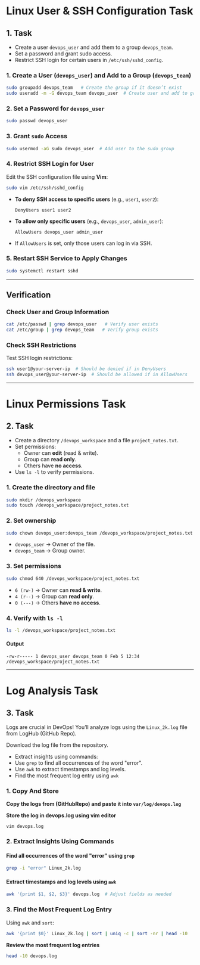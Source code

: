 
# **Linux User & SSH Configuration Task**

## **1. Task**
- Create a user `devops_user` and add them to a group `devops_team`.
- Set a password and grant sudo access.
- Restrict SSH login for certain users in `/etc/ssh/sshd_config`.

### 1. **Create a User (`devops_user`) and Add to a Group (`devops_team`)**
```bash
sudo groupadd devops_team   # Create the group if it doesn’t exist
sudo useradd -m -G devops_team devops_user  # Create user and add to group
```

### 2. **Set a Password for `devops_user`**
```bash
sudo passwd devops_user
```

### 3. **Grant `sudo` Access**
```bash
sudo usermod -aG sudo devops_user  # Add user to the sudo group
```

### 4. **Restrict SSH Login for User**
Edit the SSH configuration file using **Vim**:
```bash
sudo vim /etc/ssh/sshd_config
```
- **To deny SSH access to specific users** (e.g., `user1`, `user2`):
  ```plaintext
  DenyUsers user1 user2
  ```
- **To allow only specific users** (e.g., `devops_user`, `admin_user`):
  ```plaintext
  AllowUsers devops_user admin_user
  ```

 - If `AllowUsers` is set, only those users can log in via SSH.

### 5. **Restart SSH Service to Apply Changes**
```bash
sudo systemctl restart sshd
```

---

## **Verification**
### **Check User and Group Information**
```bash
cat /etc/passwd | grep devops_user   # Verify user exists
cat /etc/group | grep devops_team   # Verify group exists
```

### **Check SSH Restrictions**
Test SSH login restrictions:
```bash
ssh user1@your-server-ip  # Should be denied if in DenyUsers
ssh devops_user@your-server-ip  # Should be allowed if in AllowUsers
```
---

# **Linux Permissions Task**

## **2. Task** 
- Create a directory `/devops_workspace` and a file `project_notes.txt`.
- Set permissions:
  - Owner can **edit** (read & write).
  - Group can **read only**.
  - Others have **no access**.
- Use `ls -l` to verify permissions.


### 1. **Create the directory and file**
```bash
sudo mkdir /devops_workspace
sudo touch /devops_workspace/project_notes.txt
```

### 2. **Set ownership**
```bash
sudo chown devops_user:devops_team /devops_workspace/project_notes.txt
```
- `devops_user` → Owner of the file.
- `devops_team` → Group owner.

### 3. **Set permissions**
```bash
sudo chmod 640 /devops_workspace/project_notes.txt
```
- `6 (rw-)` → Owner can **read & write**.
- `4 (r--)` → Group can **read only**.
- `0 (---)` → Others **have no access**.

### 4. **Verify with `ls -l`**
```bash
ls -l /devops_workspace/project_notes.txt
```
#### **Output**
```
-rw-r----- 1 devops_user devops_team 0 Feb 5 12:34 /devops_workspace/project_notes.txt
```

---
# Log Analysis Task

## **3. Task**
Logs are crucial in DevOps! You’ll analyze logs using the `Linux_2k.log` file from LogHub (GitHub Repo).

Download the log file from the repository.

- Extract insights using commands:
 - Use `grep` to find all occurrences of the word "error".
 - Use `awk` to extract timestamps and log levels.
 - Find the most frequent log entry using `awk`



### 1. **Copy And Store**

**Copy the logs from (GitHubRepo) and paste it into `var/log/devops.log`**

**Store the log in devops.log using vim editor**

```
vim devops.log
```
### 2. **Extract Insights Using Commands**
#### **Find all occurrences of the word "error" using `grep`**
```bash
grep -i "error" Linux_2k.log
```

#### **Extract timestamps and log levels using `awk`**
```bash
awk '{print $1, $2, $3}' devops.log  # Adjust fields as needed
```

### 3. **Find the Most Frequent Log Entry**
Using `awk` and `sort`:
```bash
awk '{print $0}' Linux_2k.log | sort | uniq -c | sort -nr | head -10
```
 **Review the most frequent log entries**
```bash
head -10 devops.log
```

